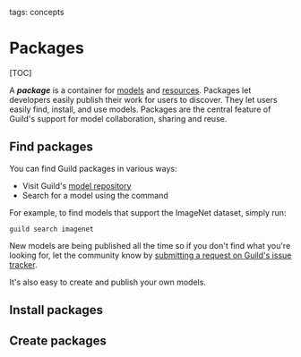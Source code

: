 tags: concepts

# Packages

[TOC]

A ***package*** is a container for [models](term:model) and
[resources](term:resource). Packages let developers easily publish
their work for users to discover. They let users easily find, install,
and use models. Packages are the central feature of Guild's support
for model collaboration, sharing and reuse.

## Find packages

You can find Guild packages in various ways:

- Visit Guild's [model repository](/models/)
- Search for a model using the [](cmd:search) command

For example, to find models that support the ImageNet dataset, simply run:

``` command
guild search imagenet
```

New models are being published all the time so if you don't find what
you're looking for, let the community know by [submitting a request on
Guild's issue tracker](alias:guild-issues).

It's also easy to create and publish your own models.

## Install packages


## Create packages
